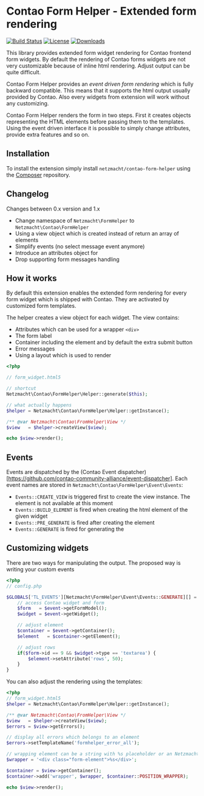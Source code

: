 Contao Form Helper - Extended form rendering
==================

[![Build Status](http://img.shields.io/travis/netzmacht/contao-form-helper/develop.svg?style=flat-square)](https://travis-ci.org/netzmacht/contao-form-helper)
[![License](http://img.shields.io/packagist/l/netzmacht/contao-form-helper.svg?style=flat-square)](http://packagist.com/packages/netzmacht/contao-form-helper)
[![Downloads](http://img.shields.io/packagist/dt/netzmacht/contao-form-helper.svg?style=flat-square)](http://packagist.com/packages/netzmacht/contao-form-helper)

This library provides extended form widget rendering for Contao frontend form widgets. By default the rendering of
Contao forms widgets are not very customizable because of inline html rendering. Adjust output can be quite difficult.

Contao Form Helper provides an *event driven form rendering* which is fully backward compatible. This means that it
supports the html output usually provided by Contao. Also every widgets from extension will work without any customizing.

Contao Form Helper renders the form in two steps. First it creates objects representing the HTML elements before passing
them to the templates. Using the event driven interface it is possible to simply change attributes, provide extra features
and so on.

Installation
-----

To install the extension simply install `netzmacht/contao-form-helper` using the
[Composer](http://c-c-a.org/ueber-composer) repository.

Changelog
---------

Changes between 0.x version and 1.x
 * Change namespace of `Netzmacht\FormHelper` to `Netzmacht\Contao\FormHelper`
 * Using a view object which is created instead of return an array of elements
 * Simplify events (no select message event anymore)
 * Introduce an attributes object for
 * Drop supporting form messages handling

How it works
-----

By default this extension enables the extended form rendering for every form widget which is shipped with Contao. They
are activated by customized form templates.

The helper creates a view object for each widget. The view contains:
 * Attributes which can be used for a wrapper `<div>`
 * The form label
 * Container including the element and by default the extra submit button
 * Error messages
 * Using a layout which is used to render

```php
<?php

// form_widget.html5

// shortcut
Netzmacht\Contao\FormHelper\Helper::generate($this);

// what actually happens
$helper = Netzmacht\Contao\FormHelper\Helper::getInstance();

/** @var Netzmacht\Contao\FromHelper\View */
$view   = $helper->createView($view);

echo $view->render();

```

Events
----------

Events are dispatched by the (Contao Event dispatcher)[https://github.com/contao-community-alliance/event-dispatcher].
Each event names are stored in `Netzmacht\Contao\FormHelper\Event\Events`:
 * `Events::CREATE_VIEW` is triggered first to create the view instance. The element is not available at this moment
 * `Events::BUILD_ELEMENT` is fired when creating the html element of the given widget
 * `Events::PRE_GENERATE` is fired after creating the element
 * `Events::GENERATE` is fired for generating the

Customizing widgets
----------

There are two ways for manipulating the output. The proposed way is writing your custom events

```php
<?php
// config.php

$GLOBALS['TL_EVENTS'][Netzmacht\FormHelper\Event\Events::GENERATE][] = function(Netzmacht\Contao\FormHelper\Event\GenerateEvent $event) {
	// access Contao widget and form
	$form 	= $event->getFormModel();
	$widget = $event->getWidget();

	// adjust element
	$container = $event->getContainer();
	$element   = $container->getElement();

	// adjust rows
	if($form->id == 9 && $widget->type == 'textarea') {
		$element->setAttribute('rows', 50);
	}
}
```

You can also adjust the rendering using the templates:

```php
<?php
// form_widget.html5
$helper = Netzmacht\Contao\FormHelper\Helper::getInstance();

/** @var Netzmacht\Contao\FromHelper\View */
$view   = $helper->createView($view);
$errors = $view->getErrors();

// display all errors which belongs to an element
$errors->setTemplateName('formhelper_error_all');

// wrapping element can be a string with %s placeholder or an Netzmacht\Html\Node object
$wrapper = '<div class="form-element">%s</div>';

$container = $view->getContainer();
$container->add('wrapper', $wrapper, $container::POSITION_WRAPPER);

echo $view->render();